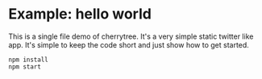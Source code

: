 # Example: hello world

This is a single file demo of cherrytree. It's a very simple static twitter like app. It's simple to keep the code short and just show how to get started.

```
npm install
npm start
```